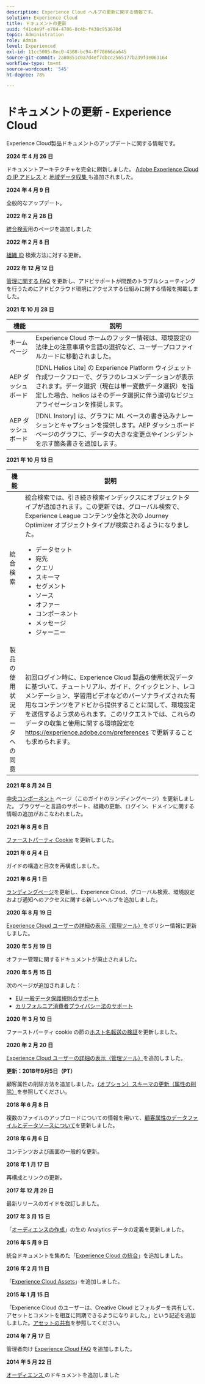 ```yaml
---
description: Experience Cloud ヘルプの更新に関する情報です。
solution: Experience Cloud
title: ドキュメントの更新
uuid: f41c4e9f-e784-4706-8c4b-f430c953670d
topic: Administration
role: Admin
level: Experienced
exl-id: 11cc5005-8ec0-4308-bc94-0f78666ea645
source-git-commit: 2a80851c0a7d4ef7dbcc2565177b239f3e063164
workflow-type: tm+mt
source-wordcount: '545'
ht-degree: 78%

---
```


# ドキュメントの更新 - Experience Cloud

Experience Cloud製品ドキュメントのアップデートに関する情報です。

**2024 年 4 月 26 日**

ドキュメントアーキテクチャを完全に刷新しました。 [Adobe Experience Cloudの IP アドレス ](../data-collection/ip-addresses.md) と [ 地域データ収集 ](../data-collection/rdc.md) も追加されました。

**2024 年 4 月 9 日**

全般的なアップデート。

**2022 年 2 月 28 日**

[統合検索](../features/search.md)用のページを追加しました

**2022 年 2 月 8 日**

[組織 ID](../administration/organizations.md) 検索方法に対する更新。

**2022 年 12 月 12 日**

[管理に関する FAQ](faq.md) を更新し、アドビサポートが問題のトラブルシューティングを行うためにアドビクラウド環境にアクセスする仕組みに関する情報を掲載しました。

**2021 年 10 月 28 日**

| 機能 | 説明 |
| ------- | ------- |
| ホームページ | Experience Cloud ホームのフッター情報は、環境設定の法律上の注意事項や言語の選択など、ユーザープロファイルカードに移動されました。 |
| AEP ダッシュボード | [!DNL Helios Lite] の Experience Platform ウィジェット作成ワークフローで、グラフのレコメンデーションが表示されます。データ選択（現在は単一変数データ選択）を指定した場合、helios はそのデータ選択に伴う適切なビジュアライゼーションを推奨します。 |
| AEP ダッシュボード | [!DNL Instory] は、グラフに ML ベースの書き込みナレーションとキャプションを提供します。AEP ダッシュボードページのグラフに、データの大きな変更点やインシデントを示す箇条書きを追加します。 |

**2021 年 10 月 13 日**

| 機能 | 説明 |
| ------- | ------- |
| 統合検索 | 統合検索では、引き続き検索インデックスにオブジェクトタイプが追加されます。この更新では、グローバル検索で、Experience League コンテンツ全体と次の Journey Optimizer オブジェクトタイプが検索されるようになりました。 <ul><li>データセット</li><li>宛先</li><li>クエリ</li><li>スキーマ</li><li>セグメント</li><li>ソース</li><li>オファー</li><li>コンポーネント</li><li>メッセージ</li><li>ジャーニー</li></ul> |
| 製品の使用状況データへの同意 | 初回ログイン時に、Experience Cloud 製品の使用状況データに基づいて、チュートリアル、ガイド、クイックヒント、レコメンデーション、学習用ビデオなどのパーソナライズされた有用なコンテンツをアドビから提供することに関して、環境設定を送信するよう求められます。このリクエストでは、これらのデータの収集と使用に関する環境設定を <https://experience.adobe.com/preferences> で更新することも求められます。 |

**2021 年 8 月 24 日**

[中央コンポーネント](../experience-cloud.md) ページ（このガイドのランディングページ）を更新しました。 ブラウザーと言語のサポート、組織の更新、ログイン、ドメインに関する情報の追加がおこなわれました。

**2021 年 8 月 6 日**

[ファーストパーティ Cookie](../data-collection/adobe-managed-cert.md) を更新しました。

**2021 年 6 月 4 日**

ガイドの構造と目次を再構成しました。

**2021 年 6 月 1 日**

[ランディングページ](../experience-cloud.md)を更新し、Experience Cloud、グローバル検索、環境設定および通知へのアクセスに関する新しいヘルプを追加しました。

**2020 年 8 月 19 日**

[Experience Cloud ユーザーの詳細の表示（管理ツール）](../administration/admin-tool-experience-cloud.md)をポリシー情報に更新しました。

**2020 年 5 月 19 日**

オファー管理に関するドキュメントが廃止されました。

**2020 年 5 月 15 日**

次のページが追加されました：

* [EU 一般データ保護規則のサポート](../services/customer-attributes/gdpr.md)
* [カリフォルニア消費者プライバシー法のサポート](../services/customer-attributes/ccpa.md)

**2020 年 3 月 10 日**

ファーストパーティ cookie の節の[ホスト名転送の検証](../data-collection/adobe-managed-cert.md)を更新しました。

**2020 年 2 月 20 日**

[Experience Cloud ユーザーの詳細の表示（管理ツール）](../administration/admin-tool-experience-cloud.md)を追加しました。

**更新：2018年9月5日（PT）**

顧客属性の削除方法を追加しました。[（オプション）スキーマの更新（属性の削除）](../services/customer-attributes/t-crs-usecase.md)を参照してください。

**2018 年 6 月 8 日**

複数のファイルのアップロードについての情報を用いて、[顧客属性のデータファイルとデータソースについて](../services/customer-attributes/crs-data-file.md)を更新しました。

**2018 年 6 月 6 日**

コンテンツおよび画面の一般的な更新。

**2018 年 1 月 17 日**

再構成とリンクの更新。

**2017 年 12 月 29 日**

最新リリースのガイドを改訂しました。

**2017 年 3 月 15 日**

「[オーディエンスの作成](../services/audiences/create.md)」の生の Analytics データの定義を更新しました。

**2016 年 5 月 9 日**

統合ドキュメントを集めた「[Experience Cloud の統合](../administration/integrations.md)」を追加しました。

**2016 年 2 月 11 日**

「[Experience Cloud Assets](../services/assets/experience-cloud-assets.md)」を追加しました。

**2015 年 1 月 15 日**

「Experience Cloud のユーザーは、Creative Cloud とフォルダーを共有して、アセットとコメントを相互に同期できるようになりました。」という記述を追加しました。[アセットの共有](../services/assets/creative-cloud.md)を参照してください。

**2014 年 7 月 17 日**

管理者向け [Experience Cloud FAQ](faq.md) を追加しました。

**2014 年 5 月 22 日**

[ オーディエンス ](../services/audiences/overview.md) のドキュメントを追加しました
